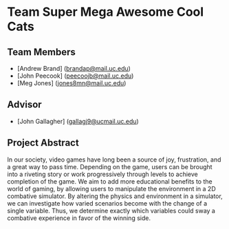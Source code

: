 # Team Super Mega Awesome Cool Cats
## Team Members
* [Andrew Brand] (brandap@mail.uc.edu)
* [John Peecook] (peecoojb@mail.uc.edu)
* [Meg Jones] (jones8mn@mail.uc.edu)

## Advisor
* [John Gallagher] (gallagj9@ucmail.uc.edu)

## Project Abstract
In our society, video games have long been a source of joy, frustration, and a great way to pass time. Depending on the game, users can be brought into a riveting story or work progressively through levels to achieve completion of the game. We aim to add more educational benefits to the world of gaming, by allowing users to manipulate the environment in a 2D combative simulator. By altering the physics and environment in a simulator, we can investigate how varied scenarios become with the change of a single variable. Thus, we determine exactly which variables could sway a combative experience in favor of the winning side. 
